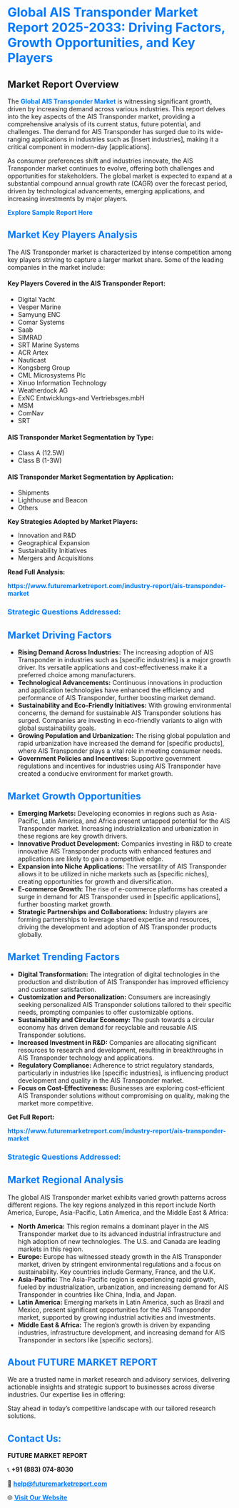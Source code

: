 <h1 style="color: #007BFF;">Global AIS Transponder Market Report 2025-2033: Driving Factors, Growth Opportunities, and Key Players</h1>

<section id="overview">
<h2>Market Report Overview</h2>
<p>The <a href="https://www.futuremarketreport.com/industry-report/ais-transponder-market" style="color: #007BFF; text-decoration: none;"><strong>Global AIS Transponder Market</strong></a> is witnessing significant growth, driven by increasing demand across various industries. This report delves into the key aspects of the AIS Transponder market, providing a comprehensive analysis of its current status, future potential, and challenges. The demand for AIS Transponder has surged due to its wide-ranging applications in industries such as [insert industries], making it a critical component in modern-day [applications].</p>
<p>As consumer preferences shift and industries innovate, the AIS Transponder market continues to evolve, offering both challenges and opportunities for stakeholders. The global market is expected to expand at a substantial compound annual growth rate (CAGR) over the forecast period, driven by technological advancements, emerging applications, and increasing investments by major players.</p>
</section>

<section id="overview">
<p><a href="https://www.futuremarketreport.com/request-sample/reportId=82265" style="color: #007BFF; text-decoration: none;"><strong>Explore Sample Report Here</strong></a></p>
</section>

<section id="key-players">
<h2 style="color: #007BFF;">Market Key Players Analysis</h2>
<p>The AIS Transponder market is characterized by intense competition among key players striving to capture a larger market share. Some of the leading companies in the market include:</p>
<h4>Key Players Covered in the AIS Transponder Report:</h4>
<ul><li>Digital Yacht</li><li>Vesper Marine</li><li>Samyung ENC</li><li>Comar Systems</li><li>Saab</li><li>SIMRAD</li><li>SRT Marine Systems</li><li>ACR Artex</li><li>Nauticast</li><li>Kongsberg Group</li><li>CML Microsystems Plc</li><li>Xinuo Information Technology</li><li>Weatherdock AG</li><li>ExNC Entwicklungs-and Vertriebsges.mbH</li><li>MSM</li><li>ComNav</li><li>SRT</li></ul>
<h4>AIS Transponder Market Segmentation by Type:</h4>
<ul><li>Class A (12.5W)</li><li>Class B (1-3W)</li></ul>

<h4>AIS Transponder Market Segmentation by Application:</h4>
<ul><li>Shipments</li><li>Lighthouse and Beacon</li><li>Others</li></ul>
<p><strong>Key Strategies Adopted by Market Players:</strong></p>
<ul>
<li>Innovation and R&D</li>
<li>Geographical Expansion</li>
<li>Sustainability Initiatives</li>
<li>Mergers and Acquisitions</li>
</ul>
</section>

<section>
<p><strong>Read Full Analysis: </strong></p><a href="https://www.futuremarketreport.com/industry-report/ais-transponder-market" style="color: #007BFF; text-decoration: none;"><strong>https://www.futuremarketreport.com/industry-report/ais-transponder-market</strong></a>
<h3 style="color: #007BFF;">Strategic Questions Addressed:</h3>
</section>

<section id="driving-factors">
<h2 style="color: #007BFF;">Market Driving Factors</h2>
<ul>
<li><strong>Rising Demand Across Industries:</strong> The increasing adoption of AIS Transponder in industries such as [specific industries] is a major growth driver. Its versatile applications and cost-effectiveness make it a preferred choice among manufacturers.</li>
<li><strong>Technological Advancements:</strong> Continuous innovations in production and application technologies have enhanced the efficiency and performance of AIS Transponder, further boosting market demand.</li>
<li><strong>Sustainability and Eco-Friendly Initiatives:</strong> With growing environmental concerns, the demand for sustainable AIS Transponder solutions has surged. Companies are investing in eco-friendly variants to align with global sustainability goals.</li>
<li><strong>Growing Population and Urbanization:</strong> The rising global population and rapid urbanization have increased the demand for [specific products], where AIS Transponder plays a vital role in meeting consumer needs.</li>
<li><strong>Government Policies and Incentives:</strong> Supportive government regulations and incentives for industries using AIS Transponder have created a conducive environment for market growth.</li>
</ul>
</section>

<section id="growth-opportunities">
<h2 style="color: #007BFF;">Market Growth Opportunities</h2>
<ul>
<li><strong>Emerging Markets:</strong> Developing economies in regions such as Asia-Pacific, Latin America, and Africa present untapped potential for the AIS Transponder market. Increasing industrialization and urbanization in these regions are key growth drivers.</li>
<li><strong>Innovative Product Development:</strong> Companies investing in R&D to create innovative AIS Transponder products with enhanced features and applications are likely to gain a competitive edge.</li>
<li><strong>Expansion into Niche Applications:</strong> The versatility of AIS Transponder allows it to be utilized in niche markets such as [specific niches], creating opportunities for growth and diversification.</li>
<li><strong>E-commerce Growth:</strong> The rise of e-commerce platforms has created a surge in demand for AIS Transponder used in [specific applications], further boosting market growth.</li>
<li><strong>Strategic Partnerships and Collaborations:</strong> Industry players are forming partnerships to leverage shared expertise and resources, driving the development and adoption of AIS Transponder products globally.</li>
</ul>
</section>

<section id="trending-factors">
<h2 style="color: #007BFF;">Market Trending Factors</h2>
<ul>
<li><strong>Digital Transformation:</strong> The integration of digital technologies in the production and distribution of AIS Transponder has improved efficiency and customer satisfaction.</li>
<li><strong>Customization and Personalization:</strong> Consumers are increasingly seeking personalized AIS Transponder solutions tailored to their specific needs, prompting companies to offer customizable options.</li>
<li><strong>Sustainability and Circular Economy:</strong> The push towards a circular economy has driven demand for recyclable and reusable AIS Transponder solutions.</li>
<li><strong>Increased Investment in R&D:</strong> Companies are allocating significant resources to research and development, resulting in breakthroughs in AIS Transponder technology and applications.</li>
<li><strong>Regulatory Compliance:</strong> Adherence to strict regulatory standards, particularly in industries like [specific industries], is influencing product development and quality in the AIS Transponder market.</li>
<li><strong>Focus on Cost-Effectiveness:</strong> Businesses are exploring cost-efficient AIS Transponder solutions without compromising on quality, making the market more competitive.</li>
</ul>
</section>

<section>
<p><strong>Get Full Report: </strong></p><a href="https://www.futuremarketreport.com/industry-report/ais-transponder-market" style="color: #007BFF; text-decoration: none;"><strong>https://www.futuremarketreport.com/industry-report/ais-transponder-market</strong></a>
<h3 style="color: #007BFF;">Strategic Questions Addressed:</h3>
</section>


<section id="regional-analysis">
<h2 style="color: #007BFF;">Market Regional Analysis</h2>
<p>The global AIS Transponder market exhibits varied growth patterns across different regions. The key regions analyzed in this report include North America, Europe, Asia-Pacific, Latin America, and the Middle East & Africa:</p>
<ul>
<li><strong>North America:</strong> This region remains a dominant player in the AIS Transponder market due to its advanced industrial infrastructure and high adoption of new technologies. The U.S. and Canada are leading markets in this region.</li>
<li><strong>Europe:</strong> Europe has witnessed steady growth in the AIS Transponder market, driven by stringent environmental regulations and a focus on sustainability. Key countries include Germany, France, and the U.K.</li>
<li><strong>Asia-Pacific:</strong> The Asia-Pacific region is experiencing rapid growth, fueled by industrialization, urbanization, and increasing demand for AIS Transponder in countries like China, India, and Japan.</li>
<li><strong>Latin America:</strong> Emerging markets in Latin America, such as Brazil and Mexico, present significant opportunities for the AIS Transponder market, supported by growing industrial activities and investments.</li>
<li><strong>Middle East & Africa:</strong> The region’s growth is driven by expanding industries, infrastructure development, and increasing demand for AIS Transponder in sectors like [specific sectors].</li>
</ul>
</section>

<footer>
<h2 style="color: #007BFF;">About FUTURE MARKET REPORT</h2>
<p>We are a trusted name in market research and advisory services, delivering actionable insights and strategic support to businesses across diverse industries. Our expertise lies in offering:</p>

<p>Stay ahead in today’s competitive landscape with our tailored research solutions.</p>

<h2 style="color: #007BFF;">Contact Us:</h2>
<p><strong>FUTURE MARKET REPORT</strong></p>
<p>📞 <strong>+91 (883) 074-8030</strong></p>
<p>📧 <strong><a href="mailto:help@futuremarketreport.com" style="color: #007BFF;">help@futuremarketreport.com</a></strong></p>
<p>🌐 <strong><a href="https://www.futuremarketreport.com/" style="color: #007BFF;">Visit Our Website</a></strong></p>
</footer>
